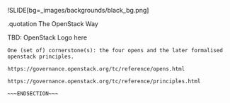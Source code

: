 !SLIDE[bg=_images/backgrounds/black_bg.png]

.quotation The OpenStack Way

TBD: OpenStack Logo here

~~~SECTION:notes~~~
One (set of) cornerstone(s): the four opens and the later formalised
openstack principles.

https://governance.openstack.org/tc/reference/opens.html

https://governance.openstack.org/tc/reference/principles.html

~~~ENDSECTION~~~

